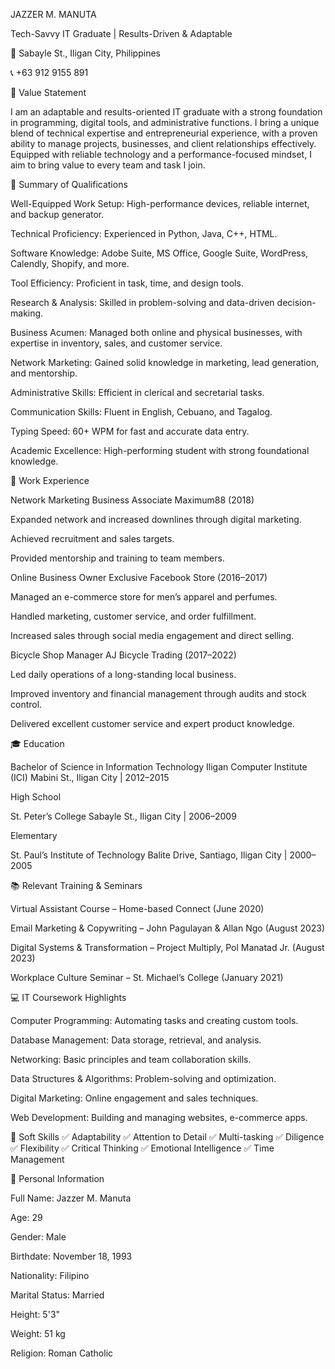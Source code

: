 JAZZER M. MANUTA


Tech-Savvy IT Graduate | Results-Driven
& Adaptable

📍 Sabayle St., Iligan City, Philippines

📞 +63 912 9155 891



💼 Value Statement

I am an adaptable and results-oriented IT graduate with a strong foundation in programming,
digital tools, and administrative functions. I bring a unique blend of technical
expertise and entrepreneurial experience, with a proven ability to manage projects,
businesses, and client relationships effectively. Equipped with reliable technology
and a performance-focused mindset, I aim to bring value to every team and task I join.

📌 Summary of Qualifications


Well-Equipped Work Setup: High-performance devices, reliable internet, and backup generator.


Technical Proficiency: Experienced in Python, Java, C++, HTML.


Software Knowledge: Adobe Suite, MS Office, Google Suite, WordPress, Calendly, Shopify, and more.


Tool Efficiency: Proficient in task, time, and design tools.


Research & Analysis: Skilled in problem-solving and data-driven decision-making.


Business Acumen: Managed both online and physical businesses, with expertise in inventory, sales, and customer service.


Network Marketing: Gained solid knowledge in marketing, lead generation, and mentorship.


Administrative Skills: Efficient in clerical and secretarial tasks.


Communication Skills: Fluent in English, Cebuano, and Tagalog.


Typing Speed: 60+ WPM for fast and accurate data entry.


Academic Excellence: High-performing student with strong foundational knowledge.




💼 Work Experience


Network Marketing Business Associate
Maximum88 (2018)

Expanded network and increased downlines through digital marketing.

Achieved recruitment and sales targets.

Provided mentorship and training to team members.



Online Business Owner
Exclusive Facebook Store (2016–2017)

Managed an e-commerce store for men’s apparel and perfumes.

Handled marketing, customer service, and order fulfillment.

Increased sales through social media engagement and direct selling.



Bicycle Shop Manager
AJ Bicycle Trading (2017–2022)

Led daily operations of a long-standing local business.

Improved inventory and financial management through audits and stock control.

Delivered excellent customer service and expert product knowledge.




🎓 Education


Bachelor of Science in Information Technology
Iligan Computer Institute (ICI)
Mabini St., Iligan City | 2012–2015


High School

St. Peter’s College
Sabayle St., Iligan City | 2006–2009


Elementary

St. Paul’s Institute of Technology
Balite Drive, Santiago, Iligan City | 2000–2005


📚 Relevant Training & Seminars


Virtual Assistant Course – Home-based Connect (June 2020)


Email Marketing & Copywriting – John Pagulayan & Allan Ngo (August 2023)


Digital Systems & Transformation – Project Multiply, Pol Manatad Jr. (August 2023)


Workplace Culture Seminar – St. Michael’s College (January 2021)



💻 IT Coursework Highlights


Computer Programming: Automating tasks and creating custom tools.


Database Management: Data storage, retrieval, and analysis.


Networking: Basic principles and team collaboration skills.


Data Structures & Algorithms: Problem-solving and optimization.


Digital Marketing: Online engagement and sales techniques.


Web Development: Building and managing websites, e-commerce apps.



🌟 Soft Skills
✅ Adaptability
✅ Attention to Detail
✅ Multi-tasking
✅ Diligence
✅ Flexibility
✅ Critical Thinking
✅ Emotional Intelligence
✅ Time Management



🧍 Personal Information

Full Name: Jazzer M. Manuta

Age: 29

Gender: Male

Birthdate: November 18, 1993

Nationality: Filipino

Marital Status: Married

Height: 5'3"

Weight: 51 kg

Religion: Roman Catholic

